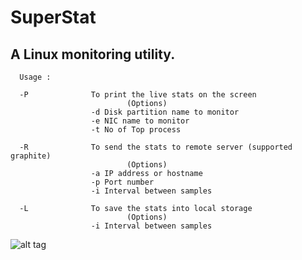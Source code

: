 # SuperStat
A Linux monitoring utility.
---------------------------------------------------------------------------------------------------------------------------------


      Usage :

      -P              To print the live stats on the screen
                              (Options)
                      -d Disk partition name to monitor
                      -e NIC name to monitor
                      -t No of Top process

      -R              To send the stats to remote server (supported graphite)
                              (Options)
                      -a IP address or hostname
                      -p Port number
                      -i Interval between samples

      -L              To save the stats into local storage
                              (Options)
                      -i Interval between samples

![alt tag](https://github.com/UlaganathanN/SuperStat/blob/master/Output.png)
